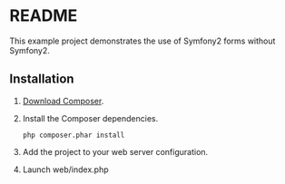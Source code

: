 README
======

This example project demonstrates the use of Symfony2 forms without Symfony2.

Installation
------------

1. [Download Composer][1].

2. Install the Composer dependencies.

   ```
   php composer.phar install
   ```

3. Add the project to your web server configuration.

4. Launch web/index.php


[1]: http://getcomposer.org/doc/00-intro.md
